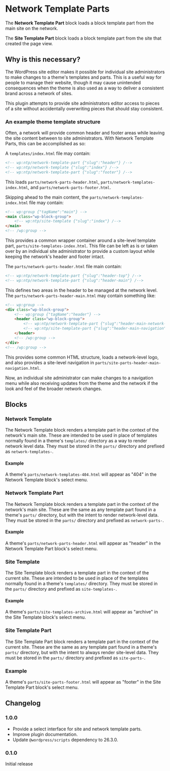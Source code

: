 # Network Template Parts

The **Network Template Part** block loads a block template part from the main site on the network.

The **Site Template Part** block loads a block template part from the site that created the page view.

## Why is this necessary?

The WordPress site editor makes it possible for individual site administrators to make changes to a theme's templates and parts. This is a useful way for people to manage their website, though it may cause unintended consequences when the theme is also used as a way to deliver a consistent brand across a network of sites.

This plugin attempts to provide site administrators editor access to pieces of a site without accidentally overwriting pieces that should stay consistent.

### An example theme template structure

Often, a network will provide common header and footer areas while leaving the site content between to site administrators. With Network Template Parts, this can be accomplished as so:

A `templates/index.html` file may contain:

```html
<!-- wp:ntp/network-template-part {"slug":"header"} /-->
<!-- wp:ntp/network-template {"slug":"index"} /-->
<!-- wp:ntp/network-template-part {"slug":"footer"} /-->
```

This loads `parts/network-parts-header.html`, `parts/network-templates-index.html`, and `parts/network-parts-footer.html`.

Skipping ahead to the main content, the `parts/network-templates-index.html` file may contain:

```html
<!-- wp:group {"tagName":"main"} -->
<main class="wp-block-group">
	<!-- wp:ntp/site-template {"slug":"index"} /-->
</main>
<!-- /wp:group -->
```

This provides a common wrapper container around a site-level template part, `parts/site-templates-index.html`. This file can be left as is or taken over by an individual site administrator to provide a custom layout while keeping the network's header and footer intact.

The `parts/network-parts-header.html` file main contain:

```html
<!-- wp:ntp/network-template-part {"slug":"header-top"} /-->
<!-- wp:ntp/network-template-part {"slug":"header-main"} /-->
```

This defines two areas in the header to be managed at the network level. The `parts/network-parts-header-main.html` may contain something like:

```html
<!-- wp:group -->
<div class="wp-block-group">
	<!-- wp:group {"tagName":"header"} -->
	<header class="wp-block-group">
		<!-- wp:ntp/network-template-part {"slug":"header-main-network-logo"} /-->
		<!-- wp:ntp/site-template-part {"slug":"header-main-navigation"} /-->
	</header>
	<!-- /wp:group -->
</div>
<!-- /wp:group -->
```

This provides some common HTML structure, loads a network-level logo, and also provides a site-level navigation in `parts/site-parts-header-main-navigation.html`.

Now, an individual site administrator can make changes to a navigation menu while also receiving updates from the theme and the network if the look and feel of the broader network changes.

## Blocks

### Network Template

The Network Template block renders a template part in the context of the network's main site. These are intended to be used in place of templates normally found in a theme's `templates/` directory as a way to render network level data. They must be stored in the `parts/` directory and prefixed as `network-templates-`.

#### Example

A theme's `parts/network-templates-404.html` will appear as "404" in the Network Template block's select menu.

### Network Template Part

The Network Template block renders a template part in the context of the network's main site. These are the same as any template part found in a theme's `parts/` directory, but with the intent to render network-level data. They must be stored in the `parts/` directory and prefixed as `network-parts-`.

#### Example

A theme's `parts/network-parts-header.html` will appear as "header" in the Network Template Part block's select menu.

### Site Template

The Site Template block renders a template part in the context of the current site. These are intended to be used in place of the templates normally found in a theme's `templates/` directory. They must be stored in the `parts/` directory and prefixed as `site-templates-`.

#### Example

A theme's `parts/site-templates-archive.html` will appear as "archive" in the Site Template block's select menu.

### Site Template Part

The Site Template Part block renders a template part in the context of the current site. These are the same as any template part found in a theme's `parts/` directory, but with the intent to always render site-level data. They must be stored in the `parts/` directory and prefixed as `site-parts-`.

### Example

A theme's `parts/site-parts-footer.html` will appear as "footer" in the Site Template Part block's select menu.

## Changelog

### 1.0.0

* Provide a select interface for site and network template parts.
* Improve plugin documentation.
* Update `@wordpress/scripts` dependency to 26.3.0.

### 0.1.0

Initial release
